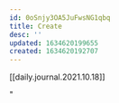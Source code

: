 ```yaml
---
id: 0oSnjy3OA5JuFwsNG1qbq
title: Create
desc: ''
updated: 1634620199655
created: 1634620192707
---
```


[[daily.journal.2021.10.18]]

"